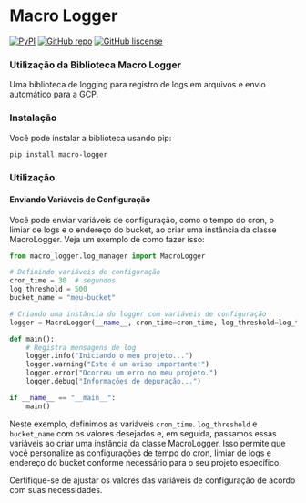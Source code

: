 # Macro Logger

[![PyPI](https://img.shields.io/badge/PyPI-PyPI-red.svg)](https://github.com/felipegomesflg/macro_logger)
[![GitHub repo](https://img.shields.io/badge/GitHub-Repo-green.svg)](https://github.com/felipegomesflg/macro_logger)
[![GitHub liscense](https://img.shields.io/badge/GitHub-Liscense-blue.svg)](https://github.com/felipegomesflg/macro_logger/blob/master/LICENSE)

### Utilização da Biblioteca Macro Logger
Uma biblioteca de logging para registro de logs em arquivos e envio automático para a GCP.

### Instalação

Você pode instalar a biblioteca usando pip:

```bash
pip install macro-logger
```


### Utilização
#### Enviando Variáveis de Configuração
Você pode enviar variáveis de configuração, como o tempo do cron, o limiar de logs e o endereço do bucket, ao criar uma instância da classe MacroLogger. Veja um exemplo de como fazer isso:

```python
from macro_logger.log_manager import MacroLogger

# Definindo variáveis de configuração
cron_time = 30  # segundos
log_threshold = 500
bucket_name = "meu-bucket"

# Criando uma instância do logger com variáveis de configuração
logger = MacroLogger(__name__, cron_time=cron_time, log_threshold=log_threshold, bucket=bucket_name)

def main():
    # Registra mensagens de log
    logger.info("Iniciando o meu projeto...")
    logger.warning("Este é um aviso importante!")
    logger.error("Ocorreu um erro no meu projeto.")
    logger.debug("Informações de depuração...")

if __name__ == "__main__":
    main()
```

Neste exemplo, definimos as variáveis ``cron_time``. ``log_threshold`` e ``bucket_name`` com os valores desejados e, em seguida, passamos essas variáveis ao criar uma instância da classe MacroLogger. Isso permite que você personalize as configurações de tempo do cron, limiar de logs e endereço do bucket conforme necessário para o seu projeto específico.

Certifique-se de ajustar os valores das variáveis de configuração de acordo com suas necessidades.
